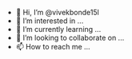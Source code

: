 - 👋 Hi, I’m @vivekbonde15l
- 👀 I’m interested in ...
- 🌱 I’m currently learning ...
- 💞️ I’m looking to collaborate on ...
- 📫 How to reach me ...

<!---
vivekbonde15l/vivekbonde15l is a ✨ special ✨ repository because its `README.md` (this file) appears on your GitHub profile.
You can click the Preview link to take a look at your changes.
--->
